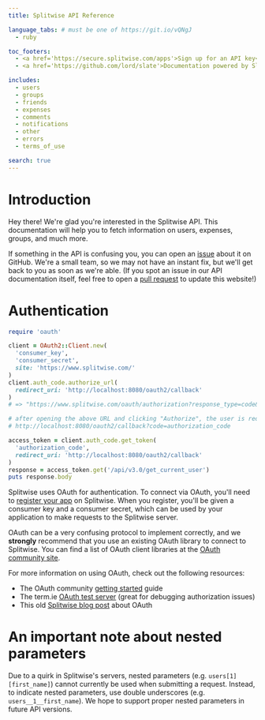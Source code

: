 ```yaml
---
title: Splitwise API Reference

language_tabs: # must be one of https://git.io/vQNgJ
  - ruby

toc_footers:
  - <a href='https://secure.splitwise.com/apps'>Sign up for an API key</a>
  - <a href='https://github.com/lord/slate'>Documentation powered by Slate</a>

includes:
  - users
  - groups
  - friends
  - expenses
  - comments
  - notifications
  - other
  - errors
  - terms_of_use

search: true
---
```


# Introduction

Hey there! We're glad you're interested in the Splitwise API. This documentation will help you to fetch information on users, expenses, groups, and much more.

If something in the API is confusing you, you can open an [issue](https://github.com/splitwise/api-docs/issues) about it on GitHub. We're a small team, so we may not have an instant fix, but we'll get back to you as soon as we're able. (If you spot an issue in our API documentation itself, feel free to open a [pull request](https://github.com/splitwise/api-docs/pulls) to update this website!)

# Authentication

```ruby
require 'oauth'

client = OAuth2::Client.new(
  'consumer_key',
  'consumer_secret',
  site: 'https://www.splitwise.com/'
)
client.auth_code.authorize_url(
  redirect_uri: 'http://localhost:8080/oauth2/callback'
)
# => "https://www.splitwise.com/oauth/authorization?response_type=code&client_id=consumer_key&redirect_uri=http://localhost:8080/oauth2/callback"

# after opening the above URL and clicking "Authorize", the user is redirected to:
# http://localhost:8080/oauth2/callback?code=authorization_code

access_token = client.auth_code.get_token(
  'authorization_code',
  redirect_uri: 'http://localhost:8080/oauth2/callback'
)
response = access_token.get('/api/v3.0/get_current_user')
puts response.body
```

Splitwise uses OAuth for authentication. To connect via OAuth, you'll need to [register your app](https://secure.splitwise.com/apps) on Splitwise. When you register, you'll be given a consumer key and a consumer secret, which can be used by your application to make requests to the Splitwise server.

<aside class="notice">
  OAuth can be a very confusing protocol to implement correctly, and we <strong>strongly</strong> recommend that you use an existing OAuth library to connect to Splitwise. You can find a list of OAuth client libraries at the <a href="https://oauth.net/code/#client-libraries">OAuth community site</a>.
</aside>

For more information on using OAuth, check out the following resources:

- The OAuth community [getting started](http://oauth.net/documentation/getting-started/) guide
- The term.ie [OAuth test server](http://term.ie/oauth/example/) (great for debugging authorization issues)
- This old [Splitwise blog post](https://blog.splitwise.com/2013/07/15/setting-up-oauth-for-the-splitwise-api/) about OAuth

# An important note about nested parameters

Due to a quirk in Splitwise's servers, nested parameters (e.g. `users[1][first_name]`) cannot currently be used when submitting a request. Instead, to indicate nested parameters, use double underscores (e.g. `users__1__first_name`). We hope to support proper nested parameters in future API versions.
